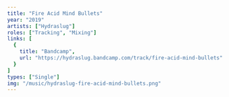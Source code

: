 ```yaml
---
title: "Fire Acid Mind Bullets"
year: "2019"
artists: ["Hydraslug"]
roles: ["Tracking", "Mixing"]
links: [
  {
    title: "Bandcamp",
    url: "https://hydraslug.bandcamp.com/track/fire-acid-mind-bullets"
  }
]
types: ["Single"]
img: "/music/hydraslug-fire-acid-mind-bullets.png"
---
```

